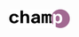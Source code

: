<h1><picture>
  <source media="(prefers-color-scheme: dark)" srcset="https://raw.githubusercontent.com/Champ-Official/.github/f477cb4506458b09f72a75d2cb7dcd414339b823/Champ%20Logo%20(White).svg?token=ATRUOGKMLRWF5NJVPKSTDM3F7M7AG">
  <source media="(prefers-color-scheme: light)" srcset="https://raw.githubusercontent.com/Champ-Official/.github/f477cb4506458b09f72a75d2cb7dcd414339b823/Champ%20Logo%20(Black).svg?token=ATRUOGOZEWQX3PTVREDVLULF7M7CO">
  <img alt="Champ" src="https://raw.githubusercontent.com/Champ-Official/.github/f477cb4506458b09f72a75d2cb7dcd414339b823/Champ%20Logo%20(Black).svg?token=ATRUOGOZEWQX3PTVREDVLULF7M7CO" height="34">
</picture></h1>
